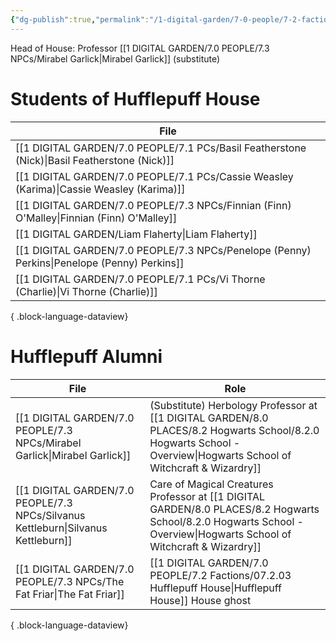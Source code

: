 ```yaml
---
{"dg-publish":true,"permalink":"/1-digital-garden/7-0-people/7-2-factions/07-2-03-hufflepuff-house/"}
---
```


Head of House: Professor [[1 DIGITAL GARDEN/7.0 PEOPLE/7.3 NPCs/Mirabel Garlick\|Mirabel Garlick]] (substitute)

# Students of Hufflepuff House

| File                                                                                            |
| ----------------------------------------------------------------------------------------------- |
| [[1 DIGITAL GARDEN/7.0 PEOPLE/7.1 PCs/Basil Featherstone (Nick)\|Basil Featherstone (Nick)]] |
| [[1 DIGITAL GARDEN/7.0 PEOPLE/7.1 PCs/Cassie Weasley (Karima)\|Cassie Weasley (Karima)]]     |
| [[1 DIGITAL GARDEN/7.0 PEOPLE/7.3 NPCs/Finnian (Finn) O'Malley\|Finnian (Finn) O'Malley]]    |
| [[1 DIGITAL GARDEN/Liam Flaherty\|Liam Flaherty]]                                            |
| [[1 DIGITAL GARDEN/7.0 PEOPLE/7.3 NPCs/Penelope (Penny) Perkins\|Penelope (Penny) Perkins]]  |
| [[1 DIGITAL GARDEN/7.0 PEOPLE/7.1 PCs/Vi Thorne (Charlie)\|Vi Thorne (Charlie)]]             |

{ .block-language-dataview}

# Hufflepuff Alumni
| File                                                                                 | Role                                                                                                                  |
| ------------------------------------------------------------------------------------ | --------------------------------------------------------------------------------------------------------------------- |
| [[1 DIGITAL GARDEN/7.0 PEOPLE/7.3 NPCs/Mirabel Garlick\|Mirabel Garlick]]         | (Substitute) Herbology Professor at [[1 DIGITAL GARDEN/8.0 PLACES/8.2 Hogwarts School/8.2.0 Hogwarts School - Overview\|Hogwarts School of Witchcraft & Wizardry]]    |
| [[1 DIGITAL GARDEN/7.0 PEOPLE/7.3 NPCs/Silvanus Kettleburn\|Silvanus Kettleburn]] | Care of Magical Creatures Professor at [[1 DIGITAL GARDEN/8.0 PLACES/8.2 Hogwarts School/8.2.0 Hogwarts School - Overview\|Hogwarts School of Witchcraft & Wizardry]] |
| [[1 DIGITAL GARDEN/7.0 PEOPLE/7.3 NPCs/The Fat Friar\|The Fat Friar]]             | [[1 DIGITAL GARDEN/7.0 PEOPLE/7.2 Factions/07.2.03 Hufflepuff House\|Hufflepuff House]] House ghost                                                            |

{ .block-language-dataview}
